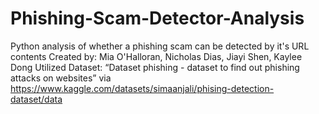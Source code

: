 # Phishing-Scam-Detector-Analysis
Python analysis of whether a phishing scam can be detected by it's URL contents
Created by: Mia O'Halloran, Nicholas Dias, Jiayi Shen, Kaylee Dong
Utilized Dataset: “Dataset phishing - dataset to find out phishing attacks on websites”  via https://www.kaggle.com/datasets/simaanjali/phising-detection-dataset/data 
